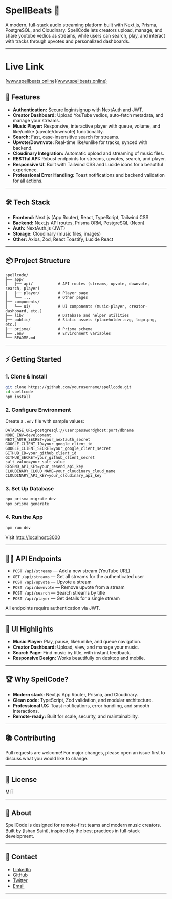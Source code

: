 # SpellBeats 🎵

A modern, full-stack audio streaming platform built with Next.js, Prisma, PostgreSQL, and Cloudinary. SpellCode lets creators upload, manage, and share youtube vedios as streams, while users can search, play, and interact with tracks through upvotes and personalized dashboards.

---

# Live Link

[www.spellbeats.online](www.spellbeats.online)

## 🚀 Features

- **Authentication:** Secure login/signup with NextAuth and JWT.
- **Creator Dashboard:** Upload YouTube vedios, auto-fetch metadata, and manage your streams.
- **Music Player:** Responsive, interactive player with queue, volume, and like/unlike (upvote/downvote) functionality.
- **Search:** Fast, case-insensitive search for streams.
- **Upvote/Downvote:** Real-time like/unlike for tracks, synced with backend.
- **Cloudinary Integration:** Automatic upload and streaming of music files.
- **RESTful API:** Robust endpoints for streams, upvotes, search, and player.
- **Responsive UI:** Built with Tailwind CSS and Lucide icons for a beautiful experience.
- **Professional Error Handling:** Toast notifications and backend validation for all actions.

---

## 🛠️ Tech Stack

- **Frontend:** Next.js (App Router), React, TypeScript, Tailwind CSS
- **Backend:** Next.js API routes, Prisma ORM, PostgreSQL (Neon)
- **Auth:** NextAuth.js (JWT)
- **Storage:** Cloudinary (music files, images)
- **Other:** Axios, Zod, React Toastify, Lucide React

---

## 📦 Project Structure

```
spellcode/
├── app/
│   ├── api/           # API routes (streams, upvote, downvote, search, player)
│   ├── player/        # Player page
│   └── ...            # Other pages
├── components/
│   └── ui/            # UI components (music-player, creator-dashboard, etc.)
├── lib/               # Database and helper utilities
├── public/            # Static assets (placeholder.svg, logo.png, etc.)
├── prisma/            # Prisma schema
├── .env               # Environment variables
└── README.md
```

---

## ⚡ Getting Started

### 1. Clone & Install

```bash
git clone https://github.com/yourusername/spellcode.git
cd spellcode
npm install
```

### 2. Configure Environment

Create a `.env` file with sample values:

```env
DATABASE_URL=postgresql://user:password@host:port/dbname
NODE_ENV=development
NEXT_AUTH_SECRET=your_nextauth_secret
GOOGLE_CLIENT_ID=your_google_client_id
GOOGLE_CLIENT_SECRET=your_google_client_secret
GITHUB_ID=your_github_client_id
GITHUB_SECRET=your_github_client_secret
salt_value=your_salt_value
RESEND_API_KEY=your_resend_api_key
CLOUDINARY_CLOUD_NAME=your_cloudinary_cloud_name
CLOUDINARY_API_KEY=your_cloudinary_api_key
```

### 3. Set Up Database

```bash
npx prisma migrate dev
npx prisma generate
```

### 4. Run the App

```bash
npm run dev
```

Visit [http://localhost:3000](http://localhost:3000)

---

## 🧑‍💻 API Endpoints

- `POST /api/streams` — Add a new stream (YouTube URL)
- `GET /api/streams` — Get all streams for the authenticated user
- `POST /api/upvote` — Upvote a stream
- `POST /api/downvote` — Remove upvote from a stream
- `POST /api/search` — Search streams by title
- `POST /api/player` — Get details for a single stream

All endpoints require authentication via JWT.

---

## 🎨 UI Highlights

- **Music Player:** Play, pause, like/unlike, and queue navigation.
- **Creator Dashboard:** Upload, view, and manage your music.
- **Search Page:** Find music by title, with instant feedback.
- **Responsive Design:** Works beautifully on desktop and mobile.

---

## 🏆 Why SpellCode?

- **Modern stack:** Next.js App Router, Prisma, and Cloudinary.
- **Clean code:** TypeScript, Zod validation, and modular architecture.
- **Professional UX:** Toast notifications, error handling, and smooth interactions.
- **Remote-ready:** Built for scale, security, and maintainability.

---

## 📚 Contributing

Pull requests are welcome! For major changes, please open an issue first to discuss what you would like to change.

---

## 📝 License

MIT

---

## 💼 About

SpellCode is designed for remote-first teams and modern music creators.  
Built by [Ishan Saini], inspired by the best practices in full-stack development.

---

## 📮 Contact

- [LinkedIn](www.linkedin.com/in/ishan-saini-49b6842a6)
- [GitHub](https://github.com/Webdev-Ishan)
- [Twitter](https://x.com/saini_isha57790)
- [Email](mailto:ishansaini0105@gmail.com)

---


